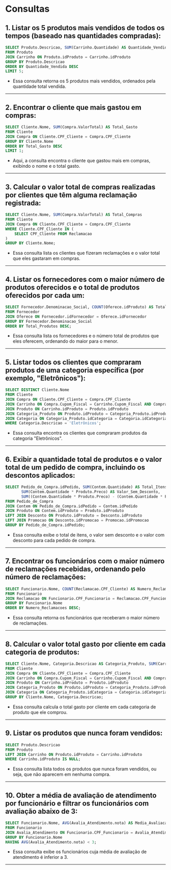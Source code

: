 # Consultas

## 1. **Listar os 5 produtos mais vendidos de todos os tempos (baseado nas quantidades compradas):**

```sql
SELECT Produto.Descricao, SUM(Carrinho.Quantidade) AS Quantidade_Vendida
FROM Produto
JOIN Carrinho ON Produto.idProduto = Carrinho.idProduto
GROUP BY Produto.Descricao
ORDER BY Quantidade_Vendida DESC
LIMIT 5;

```

- Essa consulta retorna os 5 produtos mais vendidos, ordenados pela quantidade total vendida.

---

## 2. **Encontrar o cliente que mais gastou em compras:**

```sql
SELECT Cliente.Nome, SUM(Compra.ValorTotal) AS Total_Gasto
FROM Cliente
JOIN Compra ON Cliente.CPF_Cliente = Compra.CPF_Cliente
GROUP BY Cliente.Nome
ORDER BY Total_Gasto DESC
LIMIT 1;

```

- Aqui, a consulta encontra o cliente que gastou mais em compras, exibindo o nome e o total gasto.

---

## 3. **Calcular o valor total de compras realizadas por clientes que têm alguma reclamação registrada:**

```sql
SELECT Cliente.Nome, SUM(Compra.ValorTotal) AS Total_Compras
FROM Cliente
JOIN Compra ON Cliente.CPF_Cliente = Compra.CPF_Cliente
WHERE Cliente.CPF_Cliente IN (
    SELECT CPF_Cliente FROM Reclamacao
)
GROUP BY Cliente.Nome;

```

- Essa consulta lista os clientes que fizeram reclamações e o valor total que eles gastaram em compras.

---

## 4. **Listar os fornecedores com o maior número de produtos oferecidos e o total de produtos oferecidos por cada um:**

```sql
SELECT Fornecedor.Denominacao_Social, COUNT(Oferece.idProduto) AS Total_Produtos
FROM Fornecedor
JOIN Oferece ON Fornecedor.idFornecedor = Oferece.idFornecedor
GROUP BY Fornecedor.Denominacao_Social
ORDER BY Total_Produtos DESC;

```

- Essa consulta lista os fornecedores e o número total de produtos que eles oferecem, ordenando do maior para o menor.

---

## 5. **Listar todos os clientes que compraram produtos de uma categoria específica (por exemplo, "Eletrônicos"):**

```sql
SELECT DISTINCT Cliente.Nome
FROM Cliente
JOIN Compra ON Cliente.CPF_Cliente = Compra.CPF_Cliente
JOIN Carrinho ON Compra.Cupom_Fiscal = Carrinho.Cupom_Fiscal AND Compra.CPF_Cliente = Carrinho.CPF_Cliente
JOIN Produto ON Carrinho.idProduto = Produto.idProduto
JOIN Categoria_Produto ON Produto.idProduto = Categoria_Produto.idProduto
JOIN Categoria ON Categoria_Produto.idCategoria = Categoria.idCategoria
WHERE Categoria.Descricao = 'Eletrônicos';

```

- Essa consulta encontra os clientes que compraram produtos da categoria "Eletrônicos".

---

## 6. **Exibir a quantidade total de produtos e o valor total de um pedido de compra, incluindo os descontos aplicados:**

```sql
SELECT Pedido_de_Compra.idPedido, SUM(Contem.Quantidade) AS Total_Itens, 
       SUM(Contem.Quantidade * Produto.Preco) AS Valor_Sem_Desconto,
       SUM((Contem.Quantidade * Produto.Preco) - (Contem.Quantidade * Produto.Preco * (Promocao.Valor_Desconto / 100))) AS Valor_Com_Desconto
FROM Pedido_de_Compra
JOIN Contem ON Pedido_de_Compra.idPedido = Contem.idPedido
JOIN Produto ON Contem.idProduto = Produto.idProduto
LEFT JOIN Desconto ON Produto.idProduto = Desconto.idProduto
LEFT JOIN Promocao ON Desconto.idPromocao = Promocao.idPromocao
GROUP BY Pedido_de_Compra.idPedido;

```

- Essa consulta exibe o total de itens, o valor sem desconto e o valor com desconto para cada pedido de compra.

---

## 7. **Encontrar os funcionários com o maior número de reclamações recebidas, ordenando pelo número de reclamações:**

```sql
SELECT Funcionario.Nome, COUNT(Reclamacao.CPF_Cliente) AS Numero_Reclamacoes
FROM Funcionario
JOIN Reclamacao ON Funcionario.CPF_Funcionario = Reclamacao.CPF_Funcionario
GROUP BY Funcionario.Nome
ORDER BY Numero_Reclamacoes DESC;

```

- Essa consulta retorna os funcionários que receberam o maior número de reclamações.

---

## 8. **Calcular o valor total gasto por cliente em cada categoria de produtos:**

```sql
SELECT Cliente.Nome, Categoria.Descricao AS Categoria_Produto, SUM(Carrinho.Quantidade * Produto.Preco) AS Total_Gasto
FROM Cliente
JOIN Compra ON Cliente.CPF_Cliente = Compra.CPF_Cliente
JOIN Carrinho ON Compra.Cupom_Fiscal = Carrinho.Cupom_Fiscal AND Compra.CPF_Cliente = Carrinho.CPF_Cliente
JOIN Produto ON Carrinho.idProduto = Produto.idProduto
JOIN Categoria_Produto ON Produto.idProduto = Categoria_Produto.idProduto
JOIN Categoria ON Categoria_Produto.idCategoria = Categoria.idCategoria
GROUP BY Cliente.Nome, Categoria.Descricao;

```

- Essa consulta calcula o total gasto por cliente em cada categoria de produto que ele comprou.

---

## 9. **Listar os produtos que nunca foram vendidos:**

```sql
SELECT Produto.Descricao
FROM Produto
LEFT JOIN Carrinho ON Produto.idProduto = Carrinho.idProduto
WHERE Carrinho.idProduto IS NULL;

```

- Essa consulta lista todos os produtos que nunca foram vendidos, ou seja, que não aparecem em nenhuma compra.

---

## 10. **Obter a média de avaliação de atendimento por funcionário e filtrar os funcionários com avaliação abaixo de 3:**

```sql
SELECT Funcionario.Nome, AVG(Avalia_Atendimento.nota) AS Media_Avaliacao
FROM Funcionario
JOIN Avalia_Atendimento ON Funcionario.CPF_Funcionario = Avalia_Atendimento.CPF_Funcionario
GROUP BY Funcionario.Nome
HAVING AVG(Avalia_Atendimento.nota) < 3;

```

- Essa consulta exibe os funcionários cuja média de avaliação de atendimento é inferior a 3.

---